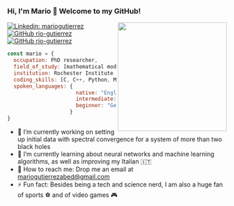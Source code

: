 ### Hi, I'm Mario 👋 Welcome to my GitHub!
<img align='right' src="https://media.giphy.com/media/qgQUggAC3Pfv687qPC/giphy.gif" width="250">

[![Linkedin: mariogutierrez](https://img.shields.io/badge/-mariogutierrez-blue?style=flat-square&logo=Linkedin&logoColor=white&link=https://www.linkedin.com/in/mario-gutierrez-abed/)](https://www.linkedin.com/in/mario-gutierrez-abed/)
[![GitHub rio-gutierrez](https://img.shields.io/github/followers/rio-gutierrez?label=follow&style=social)](https://github.com/rio-gutierrez)
[![GitHub rio-gutierrez](https://img.shields.io/badge/-MyWebpage-yellowgreen?style=flat-square&logo=superuser&logoColor=white&link=https://rio-gutierrez.github.io)](https://rio-gutierrez.github.io)

```javascript
const mario = {
  occupation: PhD researcher,
  field_of_study: [mathematical modeling, high performance computing, computational physics, numerical relativity], 
  institution: Rochester Institute of Technology,
  coding_skills: [C, C++, Python, Matlab, Mathematica, Java, Javascript, HTML, CSS],
  spoken_languages: {
                      native: "English", "Spanish",
                      intermediate: "Italian",
                      beginner: "German"
                    }
}
```

- 🔭 I’m currently working on setting up initial data with spectral convergence for a system of more than two black holes
- 🌱 I’m currently learning about neural networks and machine learning algorithms, as well as improving my Italian :it:
- 📨 How to reach me: Drop me an email at mariogutierrezabed@gmail.com
- ⚡ Fun fact: Besides being a tech and science nerd, I am also a huge fan of sports ⚽️ and of video games 🎮
